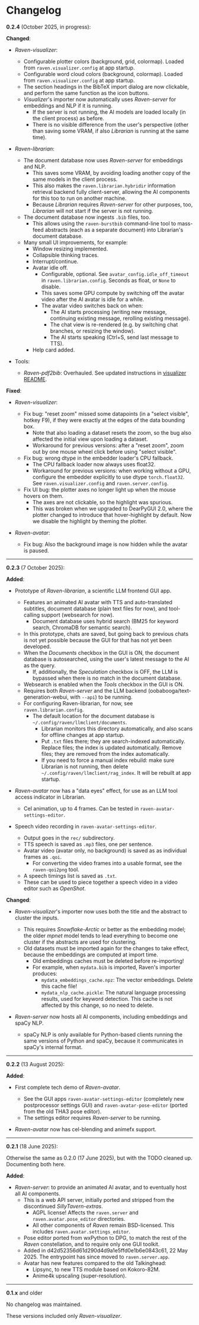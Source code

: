 # Changelog

**0.2.4** (October 2025, in progress):

**Changed**:

- *Raven-visualizer*:
  - Configurable plotter colors (background, grid, colormap). Loaded from `raven.visualizer.config` at app startup.
  - Configurable word cloud colors (background, colormap). Loaded from `raven.visualizer.config` at app startup.
  - The section headings in the BibTeX import dialog are now clickable, and perform the same function as the icon buttons.
  - *Visualizer*'s importer now automatically uses *Raven-server* for embeddings and NLP if it is running.
    - If the server is not running, the AI models are loaded locally (in the client process) as before.
    - There is no visible difference from the user's perspective (other than saving some VRAM, if also *Librarian* is running at the same time).

- *Raven-librarian*:
  - The document database now uses *Raven-server* for embeddings and NLP.
    - This saves some VRAM, by avoiding loading another copy of the same models in the client process.
    - This also makes the `raven.librarian.hybridir` information retrieval backend fully client-server, allowing the AI components for this too to run on another machine.
    - Because *Librarian* requires *Raven-server* for other purposes, too, *Librarian* will not start if the server is not running.
  - The document database now ingests `.bib` files, too.
    - This allows using the `raven-burstbib` command-line tool to mass-feed abstracts (each as a separate document) into Librarian's document database.
  - Many small UI improvements, for example:
    - Window resizing implemented.
    - Collapsible thinking traces.
    - Interrupt/continue.
    - Avatar idle off.
      - Configurable, optional. See `avatar_config.idle_off_timeout` in `raven.librarian.config`. Seconds as float, or `None` to disable.
      - This saves some GPU compute by switching off the avatar video after the AI avatar is idle for a while.
      - The avatar video switches back on when:
        - The AI starts processing (writing new message, continuing existing message, rerolling existing message).
        - The chat view is re-rendered (e.g. by switching chat branches, or resizing the window).
        - The AI starts speaking (Ctrl+S, send last message to TTS).
    - Help card added.

- Tools:
  - *Raven-pdf2bib*: Overhauled. See updated instructions in [visualizer README](raven/visualizer/README.md).


**Fixed**:

- *Raven-visualizer*:
  - Fix bug: "reset zoom" missed some datapoints (in a "select visible", hotkey F9), if they were exactly at the edges of the data bounding box.
    - Note that also loading a dataset resets the zoom, so the bug also affected the initial view upon loading a dataset.
    - Workaround for previous versions: after a "reset zoom", zoom out by one mouse wheel click before using "select visible".
  - Fix bug: wrong dtype in the embedder loader's CPU fallback.
    - The CPU fallback loader now always uses float32.
    - Workaround for previous versions: when working without a GPU, configure the embedder explicitly to use dtype `torch.float32`. See `raven.visualizer.config` and `raven.server.config`.
  - Fix UI bug: the plotter axes no longer light up when the mouse hovers on them.
    - The axes are not clickable, so the highlight was spurious.
    - This was broken when we upgraded to DearPyGUI 2.0, where the plotter changed to introduce that hover-highlight by default. Now we disable the highlight by theming the plotter.

- *Raven-avatar*:
  - Fix bug: Also the background image is now hidden while the avatar is paused.


---

**0.2.3** (7 October 2025):

**Added**:

- Prototype of *Raven-librarian*, a scientific LLM frontend GUI app.
  - Features an animated AI avatar with TTS and auto-translated subtitles, document database (plain text files for now), and tool-calling support (websearch for now).
    - Document database uses hybrid search (BM25 for keyword search, ChromaDB for semantic search).
  - In this prototype, chats are saved, but going back to previous chats is not yet possible because the GUI for that has not yet been developed.
  - When the *Documents* checkbox in the GUI is ON, the document database is autosearched, using the user's latest message to the AI as the query.
    - If, additionally, the *Speculation* checkbox is OFF, the LLM is bypassed when there is no match in the document database.
  - Websearch is enabled when the *Tools* checkbox in the GUI is ON.
  - Requires both *Raven-server* and the LLM backend (oobabooga/text-generation-webui, with `--api`) to be running.
  - For configuring Raven-librarian, for now, see `raven.librarian.config`.
    - The default location for the document database is `~/.config/raven/llmclient/documents`.
      - Librarian monitors this directory automatically, and also scans for offline changes at app startup.
      - Put `.txt` files there; they are search-indexed automatically. Replace files; the index is updated automatically. Remove files; they are removed from the index automatically.
      - If you need to force a manual index rebuild: make sure Librarian is not running, then delete `~/.config/raven/llmclient/rag_index`. It will be rebuilt at app startup.

- *Raven-avatar* now has a "data eyes" effect, for use as an LLM tool access indicator in Librarian.
  - Cel animation, up to 4 frames. Can be tested in `raven-avatar-settings-editor`.

- Speech video recording in `raven-avatar-settings-editor`.
  - Output goes in the `rec/` subdirectory.
  - TTS speech is saved as `.mp3` files, one per sentence.
  - Avatar video (avatar only, no background) is saved as as individual frames as `.qoi`.
    - For converting the video frames into a usable format, see the `raven-qoi2png` tool.
  - A speech timings list is saved as `.txt`.
  - These can be used to piece together a speech video in a video editor such as *OpenShot*.


**Changed**:

- *Raven-visualizer*'s importer now uses both the title and the abstract to cluster the inputs.
  - This requires *Snowflake-Arctic* or better as the embedding model; the older *mpnet* model tends to lead everything to become one cluster if the abstracts are used for clustering.
  - Old datasets must be imported again for the changes to take effect, because the embeddings are computed at import time.
    - Old embeddings caches must be deleted before re-importing!
    - For example, when `mydata.bib` is imported, Raven's importer produces:
      - `mydata_embeddings_cache.npz`: The vector embeddings. Delete this cache file!
      - `mydata_nlp_cache.pickle`: The natural language processing results, used for keyword detection. This cache is not affected by this change, so no need to delete.

- *Raven-server* now hosts all AI components, including embeddings and spaCy NLP.
  - spaCy NLP is only available for Python-based clients running the same versions of Python and spaCy, because it communicates in spaCy's internal format.


---

**0.2.2** (13 August 2025):

**Added**:

- First complete tech demo of *Raven-avatar*.
  - See the GUI apps `raven-avatar-settings-editor` (completely new postprocessor settings GUI) and `raven-avatar-pose-editor` (ported from the old THA3 pose editor).
  - The settings editor requires *Raven-server* to be running.

- *Raven-avatar* now has cel-blending and animefx support.


---

**0.2.1** (18 June 2025):

Otherwise the same as 0.2.0 (17 June 2025), but with the TODO cleaned up. Documenting both here.

**Added**:

- *Raven-server*: to provide an animated AI avatar, and to eventually host all AI components.
  - This is a web API server, initially ported and stripped from the discontinued *SillyTavern-extras*.
    - AGPL license! Affects the `raven.server` and `raven.avatar.pose_editor` directories.
    - All other components of *Raven* remain BSD-licensed. This includes `raven.avatar.settings_editor`.
  - Pose editor ported from wxPython to DPG, to match the rest of the *Raven* constellation, and to require only one GUI toolkit.
  - Added in d42d52356d61d290d4d9a1e5ffd0e1b6e0843c61, 22 May 2025. The entrypoint has since moved to `raven.server.app`.
  - Avatar has new features compared to the old Talkinghead:
    - Lipsync, to new TTS module based on Kokoro-82M.
    - Anime4k upscaling (super-resolution).


---


**0.1.x** and older

No changelog was maintained.

These versions included only *Raven-visualizer*.
